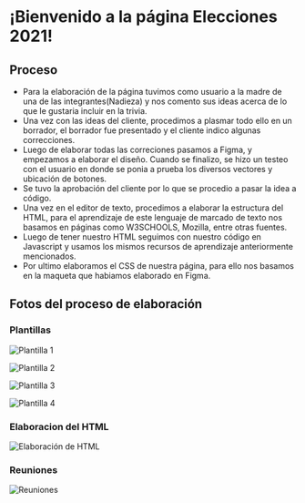 # ¡Bienvenido a la página Elecciones 2021!

## Proceso
- Para la elaboración de la página tuvimos como usuario a la madre de una de las integrantes(Nadieza) y nos comento sus ideas acerca de lo que le gustaria incluir en la trivia.
- Una vez con las ideas del cliente, procedimos a plasmar todo ello en un borrador, el borrador fue presentado y el cliente indico algunas correcciones.
- Luego de elaborar todas las correciones pasamos a Figma, y empezamos a elaborar el diseño. Cuando se finalizo, se hizo un testeo con el usuario en donde se ponia a prueba los diversos vectores y ubicación de botones.
- Se tuvo la aprobación del cliente por lo que se procedio a pasar la idea a código.
- Una vez en el editor de texto, procedimos a elaborar la estructura del HTML, para el aprendizaje de este lenguaje de marcado de texto nos basamos en páginas como W3SCHOOLS, Mozilla, entre otras fuentes.
- Luego de tener nuestro HTML seguimos con nuestro código en Javascript y usamos los mismos recursos de aprendizaje anteriormente mencionados.
- Por ultimo elaboramos el CSS de nuestra página, para ello nos basamos en la maqueta que habiamos elaborado en Figma.

## Fotos del proceso de elaboración

### Plantillas
![Plantilla 1](https://i.imgur.com/ltz4U5K.jpg)

![Plantilla 2](https://i.imgur.com/1vSCYTS.jpg)

![Plantilla 3](https://i.imgur.com/NG7xe9Y.jpg)

![Plantilla 4](https://i.imgur.com/xu5WJZl.jpg)

### Elaboracion del HTML

![Elaboración de HTML](https://i.imgur.com/xu5WJZl.jpg)

### Reuniones

![Reuniones](https://i.imgur.com/k2lt4CX.jpg)
